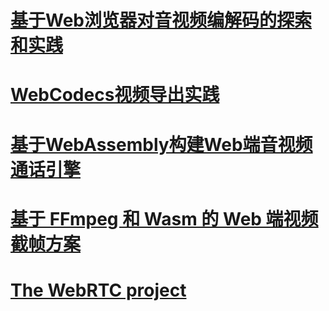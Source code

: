 # [基于Web浏览器对音视频编解码的探索和实践](https://www.51cto.com/article/716774.html)
# [WebCodecs视频导出实践](https://juejin.cn/post/7155463807115116574)
# [基于WebAssembly构建Web端音视频通话引擎](https://m.thepaper.cn/newsDetail_forward_23594457)
# [基于 FFmpeg 和 Wasm 的 Web 端视频截帧方案](https://xie.infoq.cn/article/efffa878ae51c01f5c6914c32)
# [The WebRTC project](https://github.com/bovinphang/WebRTC)
